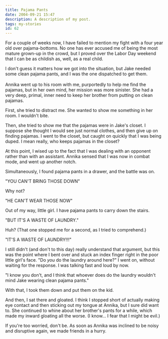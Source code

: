 ```yaml
---
title: Pajama Pants
date: 2004-09-21 15:47
description: A description of my post.
tags: my-stories
id: 62
---
```

For a couple of weeks now, I have failed to mention my fight with a four year old over pajama-bottoms.  No one has ever accused me of being the most mature grown-up in the crowd, but I proved over the Labor Day weekend that I can be as childish as, well, as a real child.

I don't guess it matters how we got into the situation, but Jake needed some clean pajama pants, and I was the one dispatched to get them.
<span class="spanEndPreview">&nbsp;</span><br /><br />Annika went up to his room with me, purportedly to help me find the pajamas, but in her own mind, her mission was more sinister.  She had a very deep, primal, inner need to keep her brother from putting on clean pajamas.

First, she tried to distract me.  She wanted to show me something in her room.  I wouldn't bite.

Then, she tried to show me that the pajamas were in Jake's closet.  I suppose she thought I would see just normal clothes, and then give up on finding pajamas.  I went to the closet, but caught on quickly that I was being duped.  I mean really, who keeps pajamas in the closet?

At this point, I wised up to the fact that I was dealing with an opponent rather than with an assistant.  Annika sensed that I was now in combat mode, and went up another notch.

Simultaneously, I found pajama pants in a drawer, and the battle was on.

"YOU CAN'T BRING THOSE DOWN"

Why not?

"HE CAN'T WEAR THOSE NOW"

Out of my way, little girl.  I have pajama pants to carry down the stairs.

"BUT IT'S A WASTE OF LAUNDRY."

Huh?  (That one stopped me for a second, as I tried to comprehend.)

"IT'S A WASTE OF LAUNDRY!!!"

I still didn't (and don't to this day) really understand that argument, but this was the point where I bent over and stuck an index finger right in the poor little girl's face.  "Do <i>you</i> do the laundry around here?"  I went on, without waiting for the response.  I was talking fast and loud by now.

"I know you don't, and I think that whoever does do the laundry wouldn't mind Jake wearing clean pajama pants."

With that, I took them down and put them on the kid.

And then, I sat there and gloated.  I think I stopped short of actually making eye contact and then sticking out my tongue at Annika, but I sure did want to.  She continued to whine about her brother's pants for a while, which made my inward gloating all the worse.  (I know... I fear that I might be evil.)

If you're too worried, don't be.  As soon as Annika was inclined to be noisy and disruptive again, we made friends in a hurry.  
